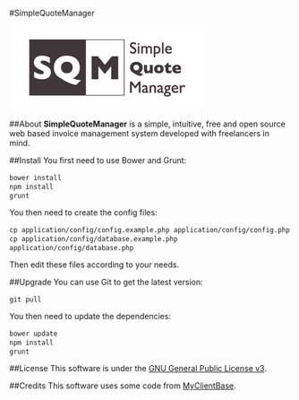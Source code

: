#SimpleQuoteManager

![Logo SimpleQuoteManager](assets/style/img/logo-sqm/logo-sqm-350-150.png "SQM project logo")

##About
**SimpleQuoteManager** is a simple, intuitive, free and open source web based invoice management system developed with freelancers in mind.

##Install
You first need to use Bower and Grunt:

    bower install
    npm install
    grunt

You then need to create the config files:

    cp application/config/config.example.php application/config/config.php
    cp application/config/database.example.php application/config/database.php

Then edit these files according to your needs.

##Upgrade
You can use Git to get the latest version:

    git pull

You then need to update the dependencies:

    bower update
    npm install
    grunt

##License
This software is under the [GNU General Public License v3](http://www.gnu.org/licenses/gpl.html).

##Credits
This software uses some code from [MyClientBase](https://jeroenvheel.github.io/MyClientBase/).
